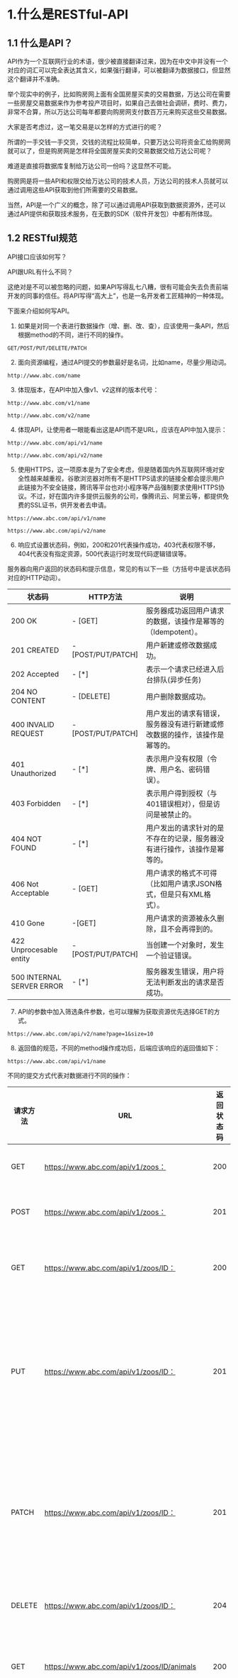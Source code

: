 # 1.什么是RESTful-API


## 1.1 什么是API？

API作为一个互联网行业的术语，很少被直接翻译过来，因为在中文中并没有一个对应的词汇可以完全表达其含义，如果强行翻译，可以被翻译为数据接口，但显然这个翻译并不准确。

举个现实中的例子，比如购房网上面有全国房屋买卖的交易数据，万达公司在需要一些房屋交易数据来作为参考投产项目时，如果自己去做社会调研，费时、费力，非常不合算，所以万达公司每年都要向购房网支付数百万元来购买这些交易数据。


大家是否考虑过，这一笔交易是以怎样的方式进行的呢？

所谓的一手交钱一手交货，交钱的流程比较简单，只要万达公司将资金汇给购房网就可以了，但是购房网是怎样将全国房屋买卖的交易数据交给万达公司呢？

难道是直接将数据库复制给万达公司一份吗？这显然不可能。

购房网是将一些API和权限交给万达公司的技术人员，万达公司的技术人员就可以通过调用这些API获取到他们所需要的交易数据。

当然，API是一个广义的概念，除了可以通过调用API获取到数据资源外，还可以通过API提供和获取技术服务，在无数的SDK（软件开发包）中都有所体现。



## 1.2 RESTful规范


API接口应该如何写？

API跟URL有什么不同？

这绝对是不可以被忽略的问题，如果API写得乱七八糟，很有可能会失去负责前端开发的同事的信任。将API写得“高大上”，也是一名开发者工匠精神的一种体现。


下面来介绍如何写API。


1. 如果是对同一个表进行数据操作（增、删、改、查），应该使用一条API，然后根据method的不同，进行不同的操作。

```shell
GET/POST/PUT/DELETE/PATCH
```


2. 面向资源编程，通过API提交的参数最好是名词，比如name，尽量少用动词。

```shell
http://www.abc.com/name
```


3. 体现版本，在API中加入像v1、v2这样的版本代号：

```shell
http://www.abc.com/v1/name

http://www.abc.com/v2/name
```


4. 体现API，让使用者一眼能看出这是API而不是URL，应该在API中加入提示：

```shell
http://www.abc.com/api/v1/name

http://www.abc.com/api/v2/name
```

5. 使用HTTPS，这一项原本是为了安全考虑，但是随着国内外互联网环境对安全性越来越重视，谷歌浏览器对所有不是HTTPS请求的链接全都会提示用户此链接为不安全链接，腾讯等平台也对小程序等产品强制要求使用HTTPS协议。不过，好在国内许多提供云服务的公司，像腾讯云、阿里云等，都提供免费的SSL证书，供开发者去申请。


```shell
https://www.abc.com/api/v1/name

https://www.abc.com/api/v2/name
```


6. 响应式设置状态码，例如，200和201代表操作成功，403代表权限不够，404代表没有指定资源，500代表运行时发现代码逻辑错误等。

服务器向用户返回的状态码和提示信息，常见的有以下一些（方括号中是该状态码对应的HTTP动词）。

|状态码|HTTP方法|说明|
|-----|-------|-----|
|200 OK| - [GET]|服务器成功返回用户请求的数据，该操作是幂等的（Idempotent）。|
|201 CREATED| - [POST/PUT/PATCH]|用户新建或修改数据成功。|
|202 Accepted| - [*]|表示一个请求已经进入后台排队(异步任务)|
|204 NO CONTENT| - [DELETE]|用户删除数据成功。|
|400 INVALID REQUEST| - [POST/PUT/PATCH]|用户发出的请求有错误，服务器没有进行新建或修改数据的操作，该操作是幂等的。|
|401 Unauthorized| - [*]|表示用户没有权限（令牌、用户名、密码错误）。|
|403 Forbidden| - [*] |表示用户得到授权（与401错误相对），但是访问是被禁止的。|
|404 NOT FOUND| - [*] |用户发出的请求针对的是不存在的记录，服务器没有进行操作，该操作是幂等的。|
|406 Not Acceptable| - [GET]|用户请求的格式不可得（比如用户请求JSON格式，但是只有XML格式）。|
|410 Gone |-[GET]| 用户请求的资源被永久删除，且不会再得到的。|
|422 Unprocesable entity| - [POST/PUT/PATCH]| 当创建一个对象时，发生一个验证错误。|
|500 INTERNAL SERVER ERROR| - [*] |服务器发生错误，用户将无法判断发出的请求是否成功。|


7. API的参数中加入筛选条件参数，也可以理解为获取资源优先选择GET的方式。

```shell
https://www.abc.com/api/v2/name?page=1&size=10
```


8. 返回值的规范，不同的method操作成功后，后端应该响应的返回值如下：

```shell
https://www.abc.com/api/v1/name
```


不同的提交方式代表对数据进行不同的操作：


|请求方法|URL|返回状态码|说明|
|-----|-----|----|-------|
|GET    |https://www.abc.com/api/v1/zoos：             |200|列出所有动物园|
|POST   |https://www.abc.com/api/v1/zoos：             |201|新建一个动物园|
|GET    |https://www.abc.com/api/v1/zoos/ID：          |200|获取某个指定动物园的信息|
|PUT    |https://www.abc.com/api/v1/zoos/ID：          |201|更新某个指定动物园的信息（提供该动物园的全部信息）|
|PATCH  |https://www.abc.com/api/v1/zoos/ID：          |201|更新某个指定动物园的信息（提供该动物园的部分信息）|
|DELETE |https://www.abc.com/api/v1/zoos/ID：          |204|删除某个动物园|
|GET    |https://www.abc.com/api/v1/zoos/ID/animals    |200|列出某个指定动物园的所有动物|
|DELETE |https://www.abc.com/api/v1/zoos/ID/animals/ID |204|删除某个指定动物园的指定动物|



9. 返回错误信息，应该加入错误代号code，让用户能直接看出是哪种类型的错误。
  
```shell
ret {
    code:1000，
    data:{
        {'id':1,'title':'lala'}
    }
}
```

10. 返回的详细信息，应该以字典的形式放在data中。


```shell
ret {
    code:1000，
    data:{
        {'id':1,'title':'lala','detail':http://www.……}
    }
}
```

RESTful规范是业内约定俗成的规范，并不是技术上定义的公式，在实际生产使用中，大家还是要根据业务灵活运用。

